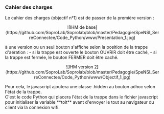 ### Cahier des charges

Le cahier des charges (objectif n°1) est de passer de la première version :<br />
<p><center>
![IHM de base](https://github.com/SoproLab/Soprolab/blob/master/Pedagogie/SpeNSI_SerreConnectee/Code_Python/www/Presentation_1.jpg)<br />
</center></p>
à une version ou un seul bouton s'affiche selon la position de la trappe d'aération :
- si la trappe est ouverte le bouton OUVRIR doit être caché,
- si la trappe est fermée, le bouton FERMER doit être caché.<br />
<p><center>
![IHM version 2](https://github.com/SoproLab/Soprolab/blob/master/Pedagogie/SpeNSI_SerreConnectee/Code_Python/www/Objectif_1.jpg)<br />
</center></p>
Pour cela, le javascript ajoutera une classe .hidden au bouton adhoc selon l'état de la trappe.<br>
C'est le code Python qui placera l'état de la trappe dans le fichier javascript pour initialiser la variable **toit** avant d'envoyer le tout au navigateur du client via la connexion wifi.
